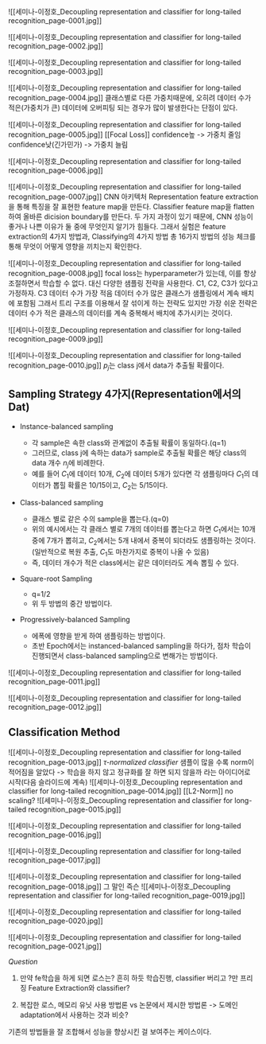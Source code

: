 ![[세미나-이정호_Decoupling representation and classifier for long-tailed recognition_page-0001.jpg]]

![[세미나-이정호_Decoupling representation and classifier for long-tailed recognition_page-0002.jpg]]

![[세미나-이정호_Decoupling representation and classifier for long-tailed recognition_page-0003.jpg]]

![[세미나-이정호_Decoupling representation and classifier for long-tailed recognition_page-0004.jpg]]
클래스별로 다른 가중치때문에, 오히려 데이터 수가 적은(가중치가 큰) 데이터에 오버피팅 되는 경우가 많이 발생한다는 단점이 있다.

![[세미나-이정호_Decoupling representation and classifier for long-tailed recognition_page-0005.jpg]]
[[Focal Loss]]
confidence높 -> 가중치 줄임
confidence낮(긴가민가) -> 가중치 늘림

![[세미나-이정호_Decoupling representation and classifier for long-tailed recognition_page-0006.jpg]]

![[세미나-이정호_Decoupling representation and classifier for long-tailed recognition_page-0007.jpg]]
CNN 아키텍처
	Representation
		feature extraction을 통해 특징을 잘 표현한 feature map을 만든다.
	Classifier
		feature map을 flatten하여 올바른 dicision boundary를 만든다.
두 가지 과정이 있기 때문에, CNN 성능이 좋거나 나쁜 이유가 둘 중에 무엇인지 알기가 힘들다.
그래서 실험은 feature extraction의 4가지 방법과, Classifying의 4가지 방법 총 16가지 방법의 성능 체크를 통해 무엇이 어떻게 영향을 끼치는지 확인한다. 

![[세미나-이정호_Decoupling representation and classifier for long-tailed recognition_page-0008.jpg]]
focal loss는 hyperparameter가 있는데, 이를 항상 조절하면서 학습할 수 없다.
대신 다양한 샘플링 전략을 사용한다.
	C1, C2, C3가 있다고 가정하자.
		C3 데이터 수가 가장 적음
		데이터 수가 많은 클래스가 샘플링에서 계속 배치에 포함됨
		그래서 트리 구조를 이용해서 잘 섞이게 하는 전략도 있지만 가장 쉬운 전략은 데이터 수가 적은 클래스의 데이터를 계속 중복해서 배치에 추가시키는 것이다.


![[세미나-이정호_Decoupling representation and classifier for long-tailed recognition_page-0009.jpg]]

![[세미나-이정호_Decoupling representation and classifier for long-tailed recognition_page-0010.jpg]]
$p_j$는 class j에서 data가 추출될 확률이다.

## Sampling Strategy 4가지(Representation에서의 Dat)
- Instance-balanced sampling
	- 각 sample은 속한 class와 관계없이 추출될 확률이 동일하다.(q=1)
	- 그러므로, class j에 속하는 data가 sample로 추출될 확률은 해당 class의 data 개수 $n_j$에 비례한다.
	- 예를 들어 $C_1$에 데이터 10개, $C_2$에 데이터 5개가 있다면 각 샘플링마다 $C_1$의 데이터가 뽑힐 확률은 10/15이고, $C_2$는 5/15이다.

- Class-balanced sampling
	- 클래스 별로 같은 수의 sample을 뽑는다.(q=0)
	- 위의 예시에서는 각 클래스 별로 7개의 데이터를 뽑는다고 하면 $C_1$에서는 10개 중에 7개가 뽑히고, $C_2$에서는 5개 내에서 중복이 되더라도 샘플링하는 것이다.(일반적으로 복원 추출, $C_1$도 마찬가지로 중복이 나올 수 있음)
	- 즉, 데이터 개수가 적은 class에서는 같은 데이터라도 계속 뽑힐 수 있다.

- Square-root Sampling
	- q=1/2
	- 위 두 방법의 중간 방법이다.

- Progressively-balanced Sampling
	- 에폭에 영향을 받게 하여 샘플링하는 방법이다.
	- 초반 Epoch에서는 instanced-balanced sampling을 하다가, 점차 학습이 진행되면서 class-balanced sampling으로 변해가는 방법이다.

![[세미나-이정호_Decoupling representation and classifier for long-tailed recognition_page-0011.jpg]]

![[세미나-이정호_Decoupling representation and classifier for long-tailed recognition_page-0012.jpg]]

## Classification Method
![[세미나-이정호_Decoupling representation and classifier for long-tailed recognition_page-0013.jpg]]
*$\tau$-normalized classifier*
샘플이 많을 수록 norm이 적어짐을 알았다
-> 학습을 하지 않고 정규화를 잘 하면 되지 않을까 라는 아이디어로 시작(다음 슬라이드에 계속)
![[세미나-이정호_Decoupling representation and classifier for long-tailed recognition_page-0014.jpg]]
[[L2-Norm]]
no scaling?
![[세미나-이정호_Decoupling representation and classifier for long-tailed recognition_page-0015.jpg]]

![[세미나-이정호_Decoupling representation and classifier for long-tailed recognition_page-0016.jpg]]

![[세미나-이정호_Decoupling representation and classifier for long-tailed recognition_page-0017.jpg]]

![[세미나-이정호_Decoupling representation and classifier for long-tailed recognition_page-0018.jpg]]
그 말인 즉슨
![[세미나-이정호_Decoupling representation and classifier for long-tailed recognition_page-0019.jpg]]

![[세미나-이정호_Decoupling representation and classifier for long-tailed recognition_page-0020.jpg]]

![[세미나-이정호_Decoupling representation and classifier for long-tailed recognition_page-0021.jpg]]

*Question*
1. 만약 fe학습을 하게 되면 로스는?
	흔히 하듯 학습진행, classifier 버리고 ?만 프리징
Feature Extraction와 classifier?

2. 복잡한 로스, 메모리 유닛 사용 방법론 vs 논문에서 제시한 방법론
	-> 도메인 adaptation에서 사용하는 것과 비슷?

기존의 방법들을 잘 조합해서 성능을 향상시킨 걸 보여주는 케이스이다.
